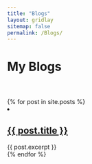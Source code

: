 ```yaml
---
title: "Blogs"
layout: gridlay
sitemap: false
permalink: /Blogs/
---
```


# My Blogs
#### &nbsp; ####

<div class="jumbotron">
<div class="col-xs-12 col-sm-12 col-lg-12 clearfix">
<div class="well">
  {% for post in site.posts %}
    <li>
      <h2><a href="{{ post.url }}">{{ post.title }}</a></h2>
      {{ post.excerpt }}
    </li>
  {% endfor %}
</div>
</div>
</div>
